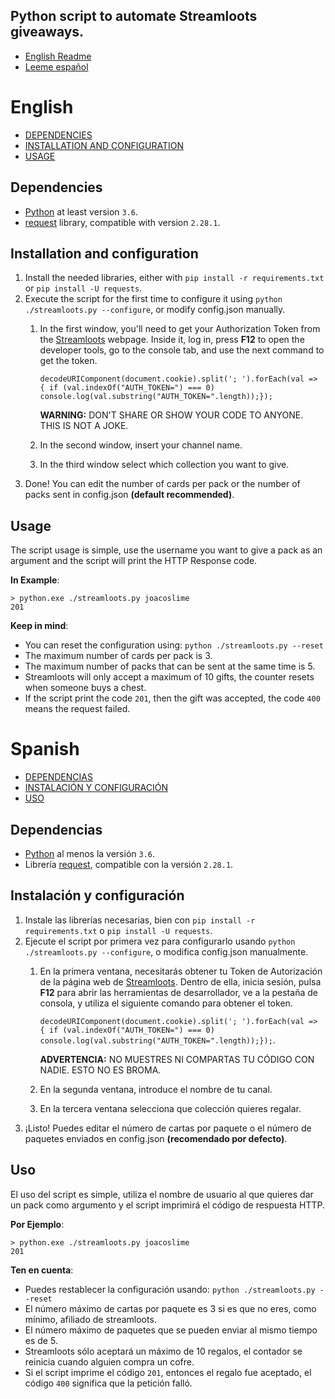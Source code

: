 ## Python script to automate Streamloots giveaways.

- [English Readme](#english) 
- [Leeme español](#spanish) 

# English 

- [DEPENDENCIES](#dependencies)
- [INSTALLATION AND CONFIGURATION](#installation-and-configuration)
- [USAGE](#usage)

## Dependencies 

- [Python](https://www.python.org/) at least version `3.6`. 
- [request](https://pypi.org/project/requests/) library, compatible with version `2.28.1`. 

## Installation and configuration

1) Install the needed libraries, either with `pip install -r requirements.txt` or `pip install -U requests`. 
2) Execute the script for the first time to configure it using `python ./streamloots.py --configure`, or modify config.json manually.
    1) In the first window, you'll need to get your Authorization Token from the [Streamloots](https://www.streamloots.com/) webpage. Inside it, log in, press **F12** to open the developer tools, go to the console tab, and use the next command to get the token. 

        `decodeURIComponent(document.cookie).split('; ').forEach(val => { if (val.indexOf("AUTH_TOKEN=") === 0) console.log(val.substring("AUTH_TOKEN=".length));});` 

        **WARNING:** DON'T SHARE OR SHOW YOUR CODE TO ANYONE. THIS IS NOT A JOKE. 
    2) In the second window, insert your channel name. 
    3) In the third window select which collection you want to give. 
3) Done! You can edit the number of cards per pack or the number of packs sent in config.json **(default recommended)**. 

## Usage

The script usage is simple, use the username you want to give a pack as an argument and the script will print the HTTP Response code. 

**In Example**:
```
> python.exe ./streamloots.py joacoslime
201
```

**Keep in mind**:
    
- You can reset the configuration using: `python ./streamloots.py --reset`  
- The maximum number of cards per pack is 3. 
- The maximum number of packs that can be sent at the same time is 5. 
- Streamloots will only accept a maximum of 10 gifts, the counter resets when someone buys a chest. 
- If the script print the code `201`, then the gift was accepted, the code `400` means the request failed. 

# Spanish 

- [DEPENDENCIAS](#dependencias) 
- [INSTALACIÓN Y CONFIGURACIÓN](#instalación-y-configuración) 
- [USO](#uso) 

## Dependencias 

- [Python](https://www.python.org/) al menos la versión `3.6`. 
- Librería [request](https://pypi.org/project/requests/), compatible con la versión `2.28.1`. 

## Instalación y configuración 

1) Instale las librerías necesarias, bien con `pip install -r requirements.txt` o `pip install -U requests`. 
2) Ejecute el script por primera vez para configurarlo usando `python ./streamloots.py --configure`, o modifica config.json manualmente. 
    1) En la primera ventana, necesitarás obtener tu Token de Autorización de la página web de [Streamloots](https://www.streamloots.com/). Dentro de ella, inicia sesión, pulsa **F12** para abrir las herramientas de desarrollador, ve a la pestaña de consola, y utiliza el siguiente comando para obtener el token. 

        `decodeURIComponent(document.cookie).split('; ').forEach(val => { if (val.indexOf("AUTH_TOKEN=") === 0) console.log(val.substring("AUTH_TOKEN=".length));});`. 

        **ADVERTENCIA:** NO MUESTRES NI COMPARTAS TU CÓDIGO CON NADIE. ESTO NO ES BROMA.
    2) En la segunda ventana, introduce el nombre de tu canal. 
    3) En la tercera ventana selecciona que colección quieres regalar. 
3) ¡Listo! Puedes editar el número de cartas por paquete o el número de paquetes enviados en config.json **(recomendado por defecto)**. 

## Uso

El uso del script es simple, utiliza el nombre de usuario al que quieres dar un pack como argumento y el script imprimirá el código de respuesta HTTP.

**Por Ejemplo**:
```
> python.exe ./streamloots.py joacoslime
201
```

**Ten en cuenta**:
    
- Puedes restablecer la configuración usando: `python ./streamloots.py --reset`  
- El número máximo de cartas por paquete es 3 si es que no eres, como mínimo, afiliado de streamloots.
- El número máximo de paquetes que se pueden enviar al mismo tiempo es de 5. 
- Streamloots sólo aceptará un máximo de 10 regalos, el contador se reinicia cuando alguien compra un cofre. 
- Si el script imprime el código `201`, entonces el regalo fue aceptado, el código `400` significa que la petición falló. 
